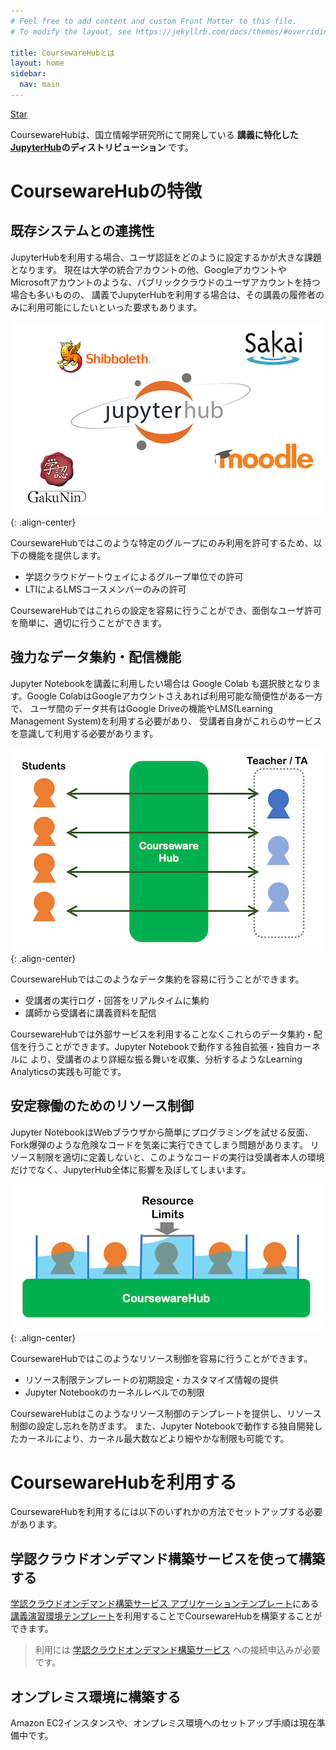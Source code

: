 ```yaml
---
# Feel free to add content and custom Front Matter to this file.
# To modify the layout, see https://jekyllrb.com/docs/themes/#overriding-theme-defaults

title: CoursewareHubとは
layout: home
sidebar:
  nav: main
---
```


<!-- Place this tag where you want the button to render. -->
<a class="github-button" href="https://github.com/CoursewareHub/website-draft" data-icon="octicon-star" data-show-count="true" aria-label="Star CoursewareHub/website-draft on GitHub">Star</a>

CoursewareHubは、国立情報学研究所にて開発している **講義に特化した[JupyterHub](https://jupyter.org/hub)のディストリビューション** です。

# CoursewareHubの特徴

## 既存システムとの連携性

JupyterHubを利用する場合、ユーザ認証をどのように設定するかが大きな課題となります。
現在は大学の統合アカウントの他、GoogleアカウントやMicrosoftアカウントのような、パブリッククラウドのユーザアカウントを持つ場合も多いものの、
講義でJupyterHubを利用する場合は、その講義の履修者のみに利用可能にしたいといった要求もあります。

![認証連携](assets/images/auth.png){: .align-center}

CoursewareHubではこのような特定のグループにのみ利用を許可するため、以下の機能を提供します。

- 学認クラウドゲートウェイによるグループ単位での許可
- LTIによるLMSコースメンバーのみの許可

CoursewareHubではこれらの設定を容易に行うことができ、面倒なユーザ許可を簡単に、適切に行うことができます。

## 強力なデータ集約・配信機能

Jupyter Notebookを講義に利用したい場合は Google Colab も選択肢となります。Google ColabはGoogleアカウントさえあれば利用可能な簡便性がある一方で、
ユーザ間のデータ共有はGoogle Driveの機能やLMS(Learning Management System)を利用する必要があり、
受講者自身がこれらのサービスを意識して利用する必要があります。

![データ集約・配信機能](assets/images/sharing.png){: .align-center}

CoursewareHubではこのようなデータ集約を容易に行うことができます。

- 受講者の実行ログ・回答をリアルタイムに集約
- 講師から受講者に講義資料を配信

CoursewareHubでは外部サービスを利用することなくこれらのデータ集約・配信を行うことができます。Jupyter Notebookで動作する独自拡張・独自カーネルに
より、受講者のより詳細な振る舞いを収集、分析するようなLearning Analyticsの実践も可能です。

## 安定稼働のためのリソース制御

Jupyter NotebookはWebブラウザから簡単にプログラミングを試せる反面、Fork爆弾のような危険なコードを気楽に実行できてしまう問題があります。
リソース制限を適切に定義しないと、このようなコードの実行は受講者本人の環境だけでなく、JupyterHub全体に影響を及ぼしてしまいます。

![リソース制御](assets/images/limits.png){: .align-center}

CoursewareHubではこのようなリソース制御を容易に行うことができます。

- リソース制限テンプレートの初期設定・カスタマイズ情報の提供
- Jupyter Notebookのカーネルレベルでの制限

CoursewareHubはこのようなリソース制御のテンプレートを提供し、リソース制御の設定し忘れを防ぎます。
また、Jupyter Notebookで動作する独自開発したカーネルにより、カーネル最大数などより細やかな制限も可能です。

# CoursewareHubを利用する

CoursewareHubを利用するには以下のいずれかの方法でセットアップする必要があります。

## 学認クラウドオンデマンド構築サービスを使って構築する

[学認クラウドオンデマンド構築サービス アプリケーションテンプレート](https://github.com/nii-gakunin-cloud/ocs-templates)にある[講義演習環境テンプレート](https://github.com/nii-gakunin-cloud/ocs-templates/tree/master/CoursewareHub)を利用することでCoursewareHubを構築することができます。

> 利用には [学認クラウドオンデマンド構築サービス](https://cloud.gakunin.jp/ocs/) への接続申込みが必要です。

## オンプレミス環境に構築する

Amazon EC2インスタンスや、オンプレミス環境へのセットアップ手順は現在準備中です。
